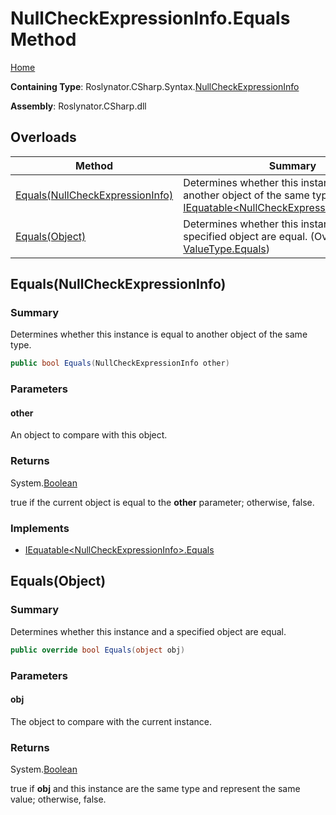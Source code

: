 <a name="_top"></a>

# NullCheckExpressionInfo\.Equals Method

[Home](../../../../../README.md#_top)

**Containing Type**: Roslynator\.CSharp\.Syntax\.[NullCheckExpressionInfo](../README.md#_top)

**Assembly**: Roslynator\.CSharp\.dll

## Overloads

| Method | Summary |
| ------ | ------- |
| [Equals(NullCheckExpressionInfo)](#Roslynator_CSharp_Syntax_NullCheckExpressionInfo_Equals_Roslynator_CSharp_Syntax_NullCheckExpressionInfo_) | Determines whether this instance is equal to another object of the same type\. \(Implements [IEquatable\<NullCheckExpressionInfo>.Equals](https://docs.microsoft.com/en-us/dotnet/api/system.iequatable-1.equals)\) |
| [Equals(Object)](#Roslynator_CSharp_Syntax_NullCheckExpressionInfo_Equals_System_Object_) | Determines whether this instance and a specified object are equal\. \(Overrides [ValueType.Equals](https://docs.microsoft.com/en-us/dotnet/api/system.valuetype.equals)\) |

## Equals\(NullCheckExpressionInfo\) <a name="Roslynator_CSharp_Syntax_NullCheckExpressionInfo_Equals_Roslynator_CSharp_Syntax_NullCheckExpressionInfo_"></a>

### Summary

Determines whether this instance is equal to another object of the same type\.

```csharp
public bool Equals(NullCheckExpressionInfo other)
```

### Parameters

#### other

An object to compare with this object\.

### Returns

System\.[Boolean](https://docs.microsoft.com/en-us/dotnet/api/system.boolean)

true if the current object is equal to the **other** parameter; otherwise, false\.

### Implements

* [IEquatable\<NullCheckExpressionInfo>.Equals](https://docs.microsoft.com/en-us/dotnet/api/system.iequatable-1.equals)

## Equals\(Object\) <a name="Roslynator_CSharp_Syntax_NullCheckExpressionInfo_Equals_System_Object_"></a>

### Summary

Determines whether this instance and a specified object are equal\.

```csharp
public override bool Equals(object obj)
```

### Parameters

#### obj

The object to compare with the current instance\. 

### Returns

System\.[Boolean](https://docs.microsoft.com/en-us/dotnet/api/system.boolean)

true if **obj** and this instance are the same type and represent the same value; otherwise, false\. 